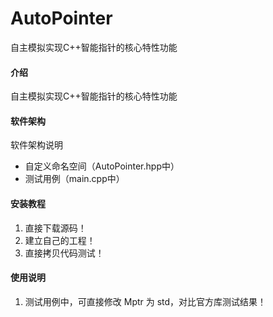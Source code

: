 # AutoPointer
自主模拟实现C++智能指针的核心特性功能

#### 介绍
自主模拟实现C++智能指针的核心特性功能

#### 软件架构
软件架构说明
- 自定义命名空间（AutoPointer.hpp中）
- 测试用例（main.cpp中）

#### 安装教程

1.  直接下载源码！
2.  建立自己的工程！
3.  直接拷贝代码测试！

#### 使用说明

1.  测试用例中，可直接修改 Mptr 为 std，对比官方库测试结果！

